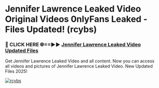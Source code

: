 # Jennifer Lawrence Leaked Video Original Videos 0nlyFans Leaked - Files Updated! (rcybs)

<h3>🔴 CLICK HERE 🌐==►► <a href="https://tinyurl.com/4seja8ks" rel="nofollow">Jennifer Lawrence Leaked Video Updated Files</a></h3>

Get Jennifer Lawrence Leaked Video and all content. Now you can access all videos and pictures of Jennifer Lawrence Leaked Video. New Updated Files 2025!

[![rcybs](https://i.imgur.com/EWjZXRe.gif)](https://tinyurl.com/4seja8ks)
